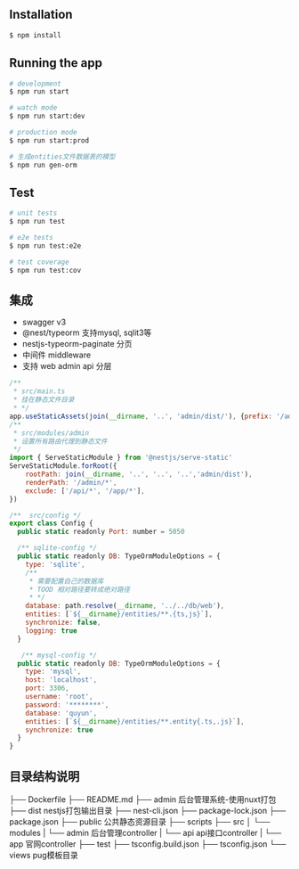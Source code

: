 

## Installation

```bash
$ npm install
```

## Running the app

```bash
# development
$ npm run start

# watch mode
$ npm run start:dev

# production mode
$ npm run start:prod

# 生成entities文件数据表的模型
$ npm run gen-orm
```

## Test

```bash
# unit tests
$ npm run test

# e2e tests
$ npm run test:e2e

# test coverage
$ npm run test:cov
```

## 集成

* swagger v3
* @nest/typeorm  支持mysql, sqlit3等
* nestjs-typeorm-paginate 分页
* 中间件 middleware
* 支持 web admin api 分层
```js
/** 
 * src/main.ts
 * 挂在静态文件目录 
 * */
app.useStaticAssets(join(__dirname, '..', 'admin/dist/'), {prefix: '/admin/'})
/**
 * src/modules/admin
 * 设置所有路由代理到静态文件
 */
import { ServeStaticModule } from '@nestjs/serve-static'
ServeStaticModule.forRoot({
    rootPath: join(__dirname, '..', '..', '..','admin/dist'),
    renderPath: '/admin/*',
    exclude: ['/api/*', '/app/*'],
})
```

```js
/**  src/config */
export class Config {
  public static readonly Port: number = 5050

  /** sqlite-config */
  public static readonly DB: TypeOrmModuleOptions = {
    type: 'sqlite',
    /** 
     * 需要配置自己的数据库 
     * TOOD 相对路径要转成绝对路径
     * */
    database: path.resolve(__dirname, '../../db/web'),
    entities: [`${__dirname}/entities/**.{ts,js}`],
    synchronize: false,
    logging: true
  }

   /** mysql-config */
  public static readonly DB: TypeOrmModuleOptions = {
    type: 'mysql',
    host: 'localhost',
    port: 3306,
    username: 'root',
    password: '********',
    database: 'quyun',
    entities: [`${__dirname}/entities/**.entity{.ts,.js}`],
    synchronize: true
  }
}
```
## 目录结构说明

├── Dockerfile
├── README.md
├── admin                 后台管理系统-使用nuxt打包
├── dist                  nestjs打包输出目录
├── nest-cli.json
├── package-lock.json
├── package.json
├── public                公共静态资源目录
├── scripts
├── src
│   └── modules
|    └── admin            后台管理controller
|    └── api              api接口controller
|    └── app              官网controller
├── test
├── tsconfig.build.json
├── tsconfig.json
└── views                 pug模板目录

